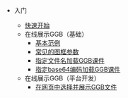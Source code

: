 - 入门

  - [快速开始](quickstart.md)
  - 在线展示GGB（基础）
    - [基本范例](hello_ggb.md)
    - [常见的图框参数](hello_ggb_params.md)
    - [指定文件名加载GGB课件](hello_ggb_from_file.md)
    - [指定base64编码加载GGB课件](hello_ggb_from_base64.md)
  - 在线展示GGB（平台开发）
    - [在网页中选择并展示GGB文件](show_ggb_file.md)
